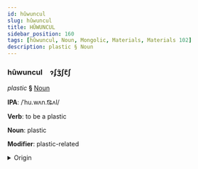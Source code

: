 ```yaml
---
id: hûwuncul
slug: hûwuncul
title: HÛWUNCUL
sidebar_position: 160
tags: [hûwuncul, Noun, Mongolic, Materials, Materials 102]
description: plastic § Noun
---
```


### hûwuncul&emsp;<span kind="abugida">ɂʄʒ̃ʃꞇ͊ʃ</span>

*plastic* **§** [Noun](../../tags/Noun)

**IPA**: /ˈhu.wʌn.t͡ɕʌl/

**Verb**: to be a plastic

**Noun**: plastic

**Modifier**: plastic-related

<details>
    <summary>Origin</summary>
    Mongolian хуванцар qubančir  /ˈxʊw̜ənt͡sər/<br/>
    <em>Mongolic Language Family</em>
</details>